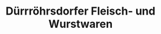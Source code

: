 ---
title: "Dürrröhrsdorfer Fleisch- und Wurstwaren"
url: /sebnitz/duerrroehrsdorfer-fleisch-und-wurstwaren/
shop: Metzgerei
---